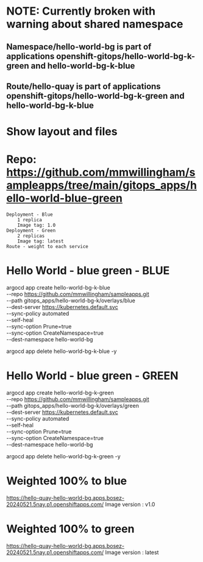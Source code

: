# NOTE: Currently broken with warning about shared namespace


## Namespace/hello-world-bg is part of applications openshift-gitops/hello-world-bg-k-green and hello-world-bg-k-blue
## Route/hello-quay is part of applications openshift-gitops/hello-world-bg-k-green and hello-world-bg-k-blue


# Show layout and files
# Repo: https://github.com/mmwillingham/sampleapps/tree/main/gitops_apps/hello-world-blue-green
    Deployment - Blue
        1 replica
        Image tag: 1.0
    Deployment - Green
        2 replicas
        Image tag: latest
    Route - weight to each service

# Hello World - blue green - BLUE
argocd app create hello-world-bg-k-blue \
--repo https://github.com/mmwillingham/sampleapps.git \
--path gitops_apps/hello-world-bg-k/overlays/blue \
--dest-server https://kubernetes.default.svc \
--sync-policy automated \
--self-heal \
--sync-option Prune=true \
--sync-option CreateNamespace=true \
--dest-namespace hello-world-bg

argocd app delete hello-world-bg-k-blue -y

# Hello World - blue green - GREEN
argocd app create hello-world-bg-k-green \
--repo https://github.com/mmwillingham/sampleapps.git \
--path gitops_apps/hello-world-bg-k/overlays/green \
--dest-server https://kubernetes.default.svc \
--sync-policy automated \
--self-heal \
--sync-option Prune=true \
--sync-option CreateNamespace=true \
--dest-namespace hello-world-bg

argocd app delete hello-world-bg-k-green -y

# Weighted 100% to blue
https://hello-quay-hello-world-bg.apps.bosez-20240521.5nay.p1.openshiftapps.com/
Image version : v1.0

# Weighted 100% to green
https://hello-quay-hello-world-bg.apps.bosez-20240521.5nay.p1.openshiftapps.com/
Image version : latest
